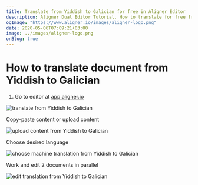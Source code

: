 ```yaml
---
title: Translate from Yiddish to Galician for free in Aligner Editor
description: Aligner Dual Editor Tutorial. How to translate for free from Yiddish to Galician. Aligner is multilingual document management platform. 
ogImage: "https://www.aligner.io/images/aligner-logo.png"
date: 2020-05-06T07:09:21+03:00
image: ../images/aligner-logo.png
onBlog: true
---
```


# How to translate document from Yiddish to Galician

1. Go to editor at [app.aligner.io](https://app.aligner.io "Aligner App web page")

![translate from Yiddish to Galician](../aligner-blank-editor.png "translate from Yiddish to Galician")

Copy-paste content or upload content

![upload content from Yiddish to Galician](../aligner-uploaded-document.png "upload content from Yiddish to Galician")

Choose desired language

![choose machine translation from Yiddish to Galician](../aligner-language-dropdown.png "choose machine translation from Yiddish to Galician")

Work and edit 2 documents in parallel

![edit translation from Yiddish to Galician](../aligner-double-sitded-editor.png "edit translation from Yiddish to Galician")

